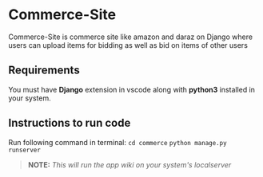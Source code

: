 # Commerce-Site
Commerce-Site is commerce site like amazon and daraz on Django where users can upload items for bidding as well as bid on items of other users 
## Requirements
You must have **Django** extension in vscode along with **python3** installed in your system.
## Instructions to run code
Run following command in terminal:
`cd commerce`
`python manage.py runserver`

>**NOTE:** *This will run the app wiki on your system's localserver*
